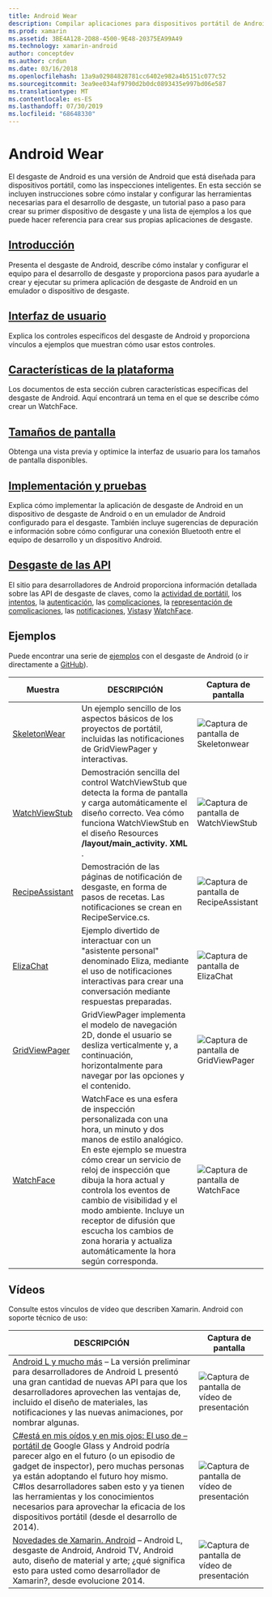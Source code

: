 ```yaml
---
title: Android Wear
description: Compilar aplicaciones para dispositivos portátil de Android.
ms.prod: xamarin
ms.assetid: 3BE4A128-2D88-4500-9E48-20375EA99A49
ms.technology: xamarin-android
author: conceptdev
ms.author: crdun
ms.date: 03/16/2018
ms.openlocfilehash: 13a9a02984828781cc6402e982a4b5151c077c52
ms.sourcegitcommit: 3ea9ee034af9790d2b0dc0893435e997bd06e587
ms.translationtype: MT
ms.contentlocale: es-ES
ms.lasthandoff: 07/30/2019
ms.locfileid: "68648330"
---
```

# <a name="android-wear"></a>Android Wear

El desgaste de Android es una versión de Android que está diseñada para dispositivos portátil, como las inspecciones inteligentes. En esta sección se incluyen instrucciones sobre cómo instalar y configurar las herramientas necesarias para el desarrollo de desgaste, un tutorial paso a paso para crear su primer dispositivo de desgaste y una lista de ejemplos a los que puede hacer referencia para crear sus propias aplicaciones de desgaste.

## <a name="getting-startedandroidwearget-startedindexmd"></a>[Introducción](~/android/wear/get-started/index.md)

Presenta el desgaste de Android, describe cómo instalar y configurar el equipo para el desarrollo de desgaste y proporciona pasos para ayudarle a crear y ejecutar su primera aplicación de desgaste de Android en un emulador o dispositivo de desgaste.

## <a name="user-interfaceandroidwearuser-interfaceindexmd"></a>[Interfaz de usuario](~/android/wear/user-interface/index.md)

Explica los controles específicos del desgaste de Android y proporciona vínculos a ejemplos que muestran cómo usar estos controles.

## <a name="platform-featuresandroidwearplatformindexmd"></a>[Características de la plataforma](~/android/wear/platform/index.md)

Los documentos de esta sección cubren características específicas del desgaste de Android. Aquí encontrará un tema en el que se describe cómo crear un WatchFace.

## <a name="screen-sizesandroidwearscreen-sizesmd"></a>[Tamaños de pantalla](~/android/wear/screen-sizes.md)

Obtenga una vista previa y optimice la interfaz de usuario para los tamaños de pantalla disponibles.

## <a name="deployment--testingandroidweardeploy-testindexmd"></a>[Implementación y pruebas](~/android/wear/deploy-test/index.md)

Explica cómo implementar la aplicación de desgaste de Android en un dispositivo de desgaste de Android o en un emulador de Android configurado para el desgaste. También incluye sugerencias de depuración e información sobre cómo configurar una conexión Bluetooth entre el equipo de desarrollo y un dispositivo Android.

## <a name="wear-apishttpsdeveloperandroidcomreferenceandroidsupportwearable"></a>[Desgaste de las API](https://developer.android.com/reference/android/support/wearable)

El sitio para desarrolladores de Android proporciona información detallada sobre las API de desgaste de claves, como la [actividad de portátil](https://developer.android.com/reference/android/support/wearable/activity/package-summary.html), los [intentos](https://developer.android.com/reference/com/google/android/wearable/intent/package-summary.html), la [autenticación](https://developer.android.com/reference/android/support/wearable/authentication/package-summary.html), las [complicaciones](https://developer.android.com/reference/android/support/wearable/complications/package-summary.html), la [representación de complicaciones](https://developer.android.com/reference/android/support/wearable/complications/rendering/package-summary.html), las [notificaciones](https://developer.android.com/reference/android/support/wearable/notifications/package-summary.html), [ Vistas](https://developer.android.com/reference/android/support/wearable/view/package-summary.html)y [WatchFace](https://developer.android.com/reference/android/support/wearable/watchface/package-summary.html).



## <a name="samples"></a>Ejemplos

Puede encontrar una serie de [ejemplos](https://docs.microsoft.com/samples/browse/?products=xamarin&term=Xamarin.Android+wear) con el desgaste de Android (o ir directamente a [GitHub](https://github.com/xamarin/monodroid-samples/tree/master/wear)).

|Muestra|DESCRIPCIÓN|Captura de pantalla|
|--- |--- |--- |
|[SkeletonWear](https://docs.microsoft.com/samples/xamarin/monodroid-samples/wear-skeletonwear)|Un ejemplo sencillo de los aspectos básicos de los proyectos de portátil, incluidas las notificaciones de GridViewPager y interactivas.|![Captura de pantalla de Skeletonwear](images/skeleton.png)|
|[WatchViewStub](https://docs.microsoft.com/samples/xamarin/monodroid-samples/wear-watchviewstub)|Demostración sencilla del control WatchViewStub que detecta la forma de pantalla y carga automáticamente el diseño correcto. Vea cómo funciona WatchViewStub en el diseño Resources **/layout/main_activity. XML** .|![Captura de pantalla de WatchViewStub](images/watchview.png)|
|[RecipeAssistant](https://docs.microsoft.com/samples/xamarin/monodroid-samples/wear-recipeassistant)|Demostración de las páginas de notificación de desgaste, en forma de pasos de recetas. Las notificaciones se crean en RecipeService.cs.|![Captura de pantalla de RecipeAssistant](images/recipeassist.png)|
|[ElizaChat](https://docs.microsoft.com/samples/xamarin/monodroid-samples/wear-elizachat)|Ejemplo divertido de interactuar con un "asistente personal" denominado Eliza, mediante el uso de notificaciones interactivas para crear una conversación mediante respuestas preparadas.|![Captura de pantalla de ElizaChat](images/eliza.png)|
|[GridViewPager](https://docs.microsoft.com/samples/xamarin/monodroid-samples/wear-gridviewpager)|GridViewPager implementa el modelo de navegación 2D, donde el usuario se desliza verticalmente y, a continuación, horizontalmente para navegar por las opciones y el contenido.|![Captura de pantalla de GridViewPager](images/gridviewpager.png)|
|[WatchFace](https://docs.microsoft.com/samples/xamarin/monodroid-samples/wear-watchface)|WatchFace es una esfera de inspección personalizada con una hora, un minuto y dos manos de estilo analógico. En este ejemplo se muestra cómo crear un servicio de reloj de inspección que dibuja la hora actual y controla los eventos de cambio de visibilidad y el modo ambiente. Incluye un receptor de difusión que escucha los cambios de zona horaria y actualiza automáticamente la hora según corresponda.|![Captura de pantalla de WatchFace](images/gridviewpager.png)|


## <a name="videos"></a>Vídeos

Consulte estos vínculos de vídeo que describen Xamarin. Android con soporte técnico de uso:

|DESCRIPCIÓN|Captura de pantalla|
|--- |--- |
|[Android L y mucho más](https://blog.xamarin.com/webinar-recording-android-l-and-so-much-more/) &ndash; La versión preliminar para desarrolladores de Android L presentó una gran cantidad de nuevas API para que los desarrolladores aprovechen las ventajas de, incluido el diseño de materiales, las notificaciones y las nuevas animaciones, por nombrar algunas.|![Captura de pantalla de vídeo de presentación](images/video-android-l.png)|
|[C#está en mis oídos y en mis ojos: El uso de &ndash; portátil de](https://www.youtube.com/watch?v=80H8tXByZQc) Google Glass y Android podría parecer algo en el futuro (o un episodio de gadget de inspector), pero muchas personas ya están adoptando el futuro hoy mismo. C#los desarrolladores saben esto y ya tienen las herramientas y los conocimientos necesarios para aprovechar la eficacia de los dispositivos portátil (desde el desarrollo de 2014).|![Captura de pantalla de vídeo de presentación](images/video-eyes-ears.png)|
|[Novedades de Xamarin. Android](https://www.youtube.com/watch?v=Gpqc2XZIQfU) &ndash; Android L, desgaste de Android, Android TV, Android auto, diseño de material y arte; ¿qué significa esto para usted como desarrollador de Xamarin?, desde evolucione 2014.|![Captura de pantalla de vídeo de presentación](Images/video-whats-new.png)|


<!--

March 18
https://blog.xamarin.com/android-wear/

August 14
https://blog.xamarin.com/android-l-developer-preview-android-wear-support/

August 27
https://blog.xamarin.com/tips-for-your-first-android-wear-app/

Watch Face
https://github.com/Redth/Xamarin.Wear.WatchFace
-->
